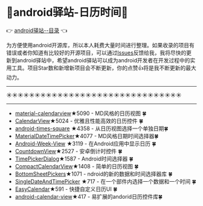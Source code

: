 # :running:android驿站-日历时间:running:
:point_right: [android驿站--目录](https://github.com/enChenging/android_posthouse) :point_left:

为方便使用android开源库，所以本人耗费大量时间进行整理。如果收录的项目有错误或者你知道有比较好的开源项目，可以通过[Issues](https://github.com/enChenging/android_posthouse/issues)反馈给我，我将尽快的更新到android驿站中，希望android驿站可以成为android开发者在开发过程中的实用工具。项目Star数和新增新项目会不断更新，你的点赞:+1:将是我不断更新的最大动力。

<HR style="FILTER: progid:DXImageTransform.Microsoft.Shadow(color:#987cb9,direction:145,strength:15)" width="100%" color=#987cb9 SIZE=1>

:sunny::sunny::sunny::sunny::sunny::sunny::sunny::sunny::sunny::sunny::sunny::sunny::sunny::sunny::sunny::sunny::sunny::sunny::sunny::sunny::sunny::sunny::sunny::sunny::sunny::sunny::sunny::sunny::sunny::sunny::sunny:

<HR style="FILTER: progid:DXImageTransform.Microsoft.Shadow(color:#987cb9,direction:145,strength:15)" width="100%" color=#987cb9 SIZE=1>


- [material-calendarview](https://github.com/prolificinteractive/material-calendarview)★5090 - MD风格的日历视图 :four_leaf_clover:
- [CalendarView](https://github.com/huanghaibin-dev/CalendarView)★5024 - 优雅且性能高效的日历控件 :four_leaf_clover:
- [android-times-square](https://github.com/square/android-times-square) ★4358 - 从日历视图选择一个单独日期:four_leaf_clover:
- [MaterialDateTimePicker](https://github.com/wdullaer/MaterialDateTimePicker)★4077 - MD风格日期时间选择器:four_leaf_clover:
- [Android-Week-View](https://github.com/alamkanak/Android-Week-View) ★3119 - 在Android应用中显示日历 :four_leaf_clover:
- [CountdownView](https://github.com/iwgang/CountdownView)★2527 - 安卓倒计时控件 :four_leaf_clover:
- [TimePickerDialog](https://github.com/JZXiang/TimePickerDialog)★1587 - Android时间选择器 :four_leaf_clover:
- [CompactCalendarView](https://github.com/SundeepK/CompactCalendarView)★1408 - 简单的日历视图 :four_leaf_clover:
- [BottomSheetPickers](https://github.com/philliphsu/BottomSheetPickers)★1071 - ndroid的新的数据和时间选择器库 :four_leaf_clover:
- [SingleDateAndTimePicker](https://github.com/florent37/SingleDateAndTimePicker) ★717 - 在一个部件内选择一个数据和一个时间 :four_leaf_clover:
- [EasyCalendar](https://github.com/shichaohui/EasyCalendar)★591 - 快捷自定义日历UI :four_leaf_clover:
- [android-calendar-view](https://github.com/myjoybar/android-calendar-view)★417 - 易扩展的andorid日历控件库:four_leaf_clover:



         
